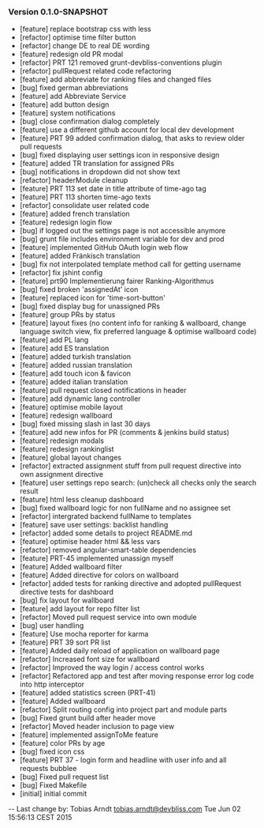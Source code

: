 
### Version 0.1.0-SNAPSHOT

 - [feature] replace bootstrap css with less
 - [refactor] optimise time filter button
 - [refactor] change DE to real DE wording
 - [feature] redesign old PR modal
 - [refactor] PRT 121 removed grunt-devbliss-conventions plugin
 - [refactor] pullRequest related code refactoring
 - [feature] add abbreviate for ranking files and changed files
 - [bug] fixed german abbreviations
 - [feature] add Abbreviate Service 
 - [feature] add button design
 - [feature] system notifications
 - [bug] close confirmation dialog completely
 - [feature] use a different github account for local dev development
 - [feature] PRT 99 added confirmation dialog, that asks to review older pull requests
 - [bug] fixed displaying user settings icon in responsive design
 - [feature] added TR translation for assigned PRs
 - [bug] notifications in dropdown did not show text
 - [refactor] headerModule cleanup
 - [feature] PRT 113 set date in title attribute of time-ago tag
 - [feature] PRT 113 shorten time-ago texts
 - [refactor] consolidate user related code
 - [feature] added french translation
 - [feature] redesign login flow
 - [bug] if logged out the settings page is not accessible anymore
 - [bug] grunt file includes environment variable for dev and prod
 - [feature] implemented GitHub OAuth login web flow
 - [feature] added Fränkisch translation
 - [bug] fix not interpolated template method call for getting username
 - [refactor] fix jshint config 
 - [feature] prt90 Implementierung fairer Ranking-Algorithmus
 - [bug] fixed broken 'assignedAt' icon
 - [feature] replaced icon for 'time-sort-button'
 - [bug] fixed display bug for unassigned PRs
 - [feature] group PRs by status
 - [feature] layout fixes (no content info for ranking & wallboard, change language switch view, fix preferred language & optimise wallboard code)
 - [feature] add PL lang
 - [feature] add ES translation
 - [feature] added turkish translation
 - [feature] added russian translation
 - [feature] add touch icon & favicon
 - [feature] added italian translation
 - [feature] pull request closed notifications in header
 - [feature] add dynamic lang controller
 - [feature] optimise mobile layout
 - [feature] redesign wallboard
 - [bug] fixed missing slash in last 30 days
 - [feature] add new infos for PR (comments & jenkins build status)
 - [feature] redesign modals
 - [feature] redesign rankinglist
 - [feature] global layout changes
 - [refactor] extracted assignment stuff from pull request directive into own assignment directive
 - [feature] user settings repo search: (un)check all checks only the search result
 - [feature] html less cleanup dashboard
 - [bug] fixed wallboard logic for non fullName and no assignee set
 - [refactor] intergrated backend fullName to templates
 - [feature] save user settings: backlist handling
 - [refactor] added some details to project README.md
 - [feature] optimise header html && less vars
 - [refactor] removed angular-smart-table dependencies
 - [feature] PRT-45 implemented unassign myself
 - [feature] Added wallboard filter
 - [feature] Added directive for colors on wallboard
 - [refactor] added tests for ranking directive and adopted pullRequest directive tests for dashboard
 - [bug] fix layout for wallboard
 - [feature] add layout for repo filter list
 - [refactor] Moved pull request service into own module
 - [bug] user handling
 - [feature] Use mocha reporter for karma
 - [feature] PRT 39 sort PR list
 - [feature] Added daily reload of application on wallboard page
 - [refactor] Increased font size for wallboard
 - [refactor] Improved the way login / access control works
 - [refactor] Refactored app and test after moving response error log code into http interceptor
 - [feature] added statistics screen (PRT-41)
 - [feature] Added wallboard
 - [refactor] Split routing config into project part and module parts
 - [bug] Fixed grunt build after header move
 - [refactor] Moved header inclusion to page view
 - [feature] implemented assignToMe feature
 - [feature] color PRs by age
 - [bug] fixed icon css
 - [feature] PRT 37 - login form and headline with user info and all requests bubblee
 - [bug] Fixed pull request list
 - [bug] Fixed Makefile
 - [initial] initial commit

-- Last change by: Tobias Arndt <tobias.arndt@devbliss.com> Tue Jun 02 15:56:13 CEST 2015
